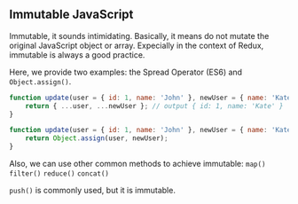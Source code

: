 ## Immutable JavaScript

Immutable, it sounds intimidating. Basically, it means do not mutate the original JavaScript object or array. Expecially in the context of Redux, immutable is always a good practice.

Here, we provide two examples: the Spread Operator (ES6) and `Object.assign()`.

```javascript
function update(user = { id: 1, name: 'John' }, newUser = { name: 'Kate' }) {
    return { ...user, ...newUser }; // output { id: 1, name: 'Kate' }
}
```

```javascript
function update(user = { id: 1, name: 'John' }, newUser = { name: 'Kate' }) {
    return Object.assign(user, newUser);
}
```

Also, we can use other common methods to achieve immutable:
`map()`
`filter()`
`reduce()`
`concat()`

`push()` is commonly used, but it is immutable.